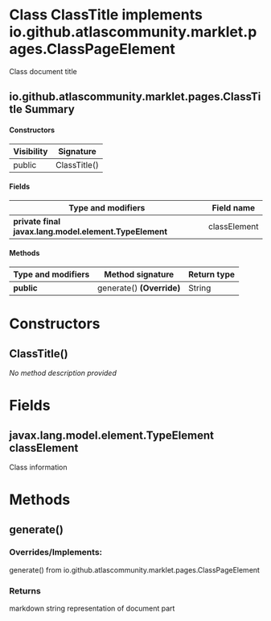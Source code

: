Class ClassTitle implements io.github.atlascommunity.marklet.pages.ClassPageElement
===================================================================================
Class document title

io.github.atlascommunity.marklet.pages.ClassTitle Summary
-------
#### Constructors
| Visibility | Signature    |
| ---------- | ------------ |
| public     | ClassTitle() |
#### Fields
| Type and modifiers                                     | Field name   |
| ------------------------------------------------------ | ------------ |
| **private final javax.lang.model.element.TypeElement** | classElement |
#### Methods
| Type and modifiers | Method signature          | Return type |
| ------------------ | ------------------------- | ----------- |
| **public**         | generate() **(Override)** | String      |

Constructors
============
ClassTitle()
------------
*No method description provided*



Fields
======
javax.lang.model.element.TypeElement classElement
-------------------------------------------------
Class information



Methods
=======
generate()
----------
### Overrides/Implements:
generate() from io.github.atlascommunity.marklet.pages.ClassPageElement



### Returns

markdown string representation of document part



